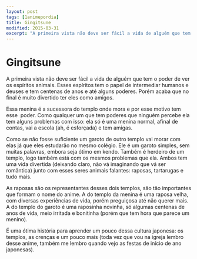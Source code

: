 ```yaml
---
layout: post
tags: [1animepordia]
title: Gingitsune
modified: 2015-03-31
excerpt: "A primeira vista não deve ser fácil a vida de alguém que tem o poder de ver os espíritos animais. Esses espíritos tem o papel de intermediar humanos e deuses e tem centenas de anos e até alguns poderes. Porém acaba que no final é muito divertido ter eles como amigos."
---
```


Gingitsune
==========

A primeira vista não deve ser fácil a vida de alguém que tem o poder de
ver os espíritos animais. Esses espíritos tem o papel de intermediar
humanos e deuses e tem centenas de anos e até alguns poderes. Porém
acaba que no final é muito divertido ter eles como amigos.

Essa menina é a sucessora do templo onde mora e por esse motivo tem
esse  poder. Como qualquer um que tem poderes que ninguém percebe ela
tem alguns problemas com isso: ela só é uma menina normal, afinal de
contas, vai a escola (ah, é esforçada) e tem amigas.

Como se não fosse suficiente um garoto de outro templo vai morar com
elas já que eles estudarão no mesmo colégio. Ele é um garoto simples,
sem muitas palavras, embora seja ótimo em kendo. Também é herdeiro de um
templo, logo também está com os mesmos problemas que ela. Ambos tem uma
vida divertida (deixando claro, não vá imaginando que vá ser romântica)
junto com esses seres animais falantes: raposas, tartarugas e tudo mais.

As raposas são os representantes desses dois templos, são tão
importantes que formam o nome do anime. A do templo da menina é uma
raposa velha, com diversas experiências de vida, porém preguiçosa até
não querer mais. A do templo do garoto é uma raposinha novinha, só
algumas centenas de anos de vida, meio irritada e bonitinha (porém que
tem hora que parece um menino).

É uma ótima história para aprender um pouco dessa cultura japonesa: os
templos, as crenças e um pouco mais (toda vez que vou na igreja lembro
desse anime, também me lembro quando vejo as festas de início de ano
japonesas).


